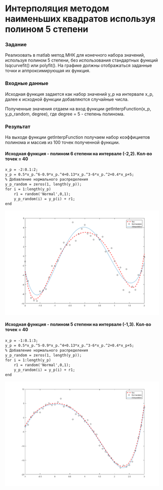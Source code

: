 # Интерполяция методом наименьших квадратов используя полином 5 степени

### Задание

Реализовать в matlab метод МНК для конечного набора значений, используя полином 5 степени, без использования стандартных функций lsqcurvefit() или polyfit(). На графике должны отображаться заданные точки и аппроксимирующая их функция.

### Входные данные

Исходная функция задается как набор значений y_p на интервале x_p, далее к исходной функции добавляются случайные числа.

Полученные значения отдаем на вход функции getInterpFunction(x_p, y_p_random, degree), где degree = 5 - степень полинома.

### Результат

На выходе функции getInterpFunction получаем набор коэффициетов полинома и массив из 100 точек полученной функции.

#### Исходная функция - полином 6 степени на интервале (-2,2). Кол-во точек = 40

```
x_p = -2:0.1:2;
y_p = 0.5*x_p.^6-0.9*x_p.^4+0.13*x_p.^3-6*x_p.^2+0.4*x_p+5;
% Добавление нормального распределения
y_p_random = zeros(1, length(y_p));
for i = 1:length(y_p)
    r1 = random('Normal',0,1);
    y_p_random(i) = y_p(i) + r1;
end
```
![](/images/image1.png)

#### Исходная функция - полином 5 степени на интервале (-1,3). Кол-во точек = 40

```
x_p = -1:0.1:3;
y_p = 0.5*x_p.^5-0.9*x_p.^4+0.13*x_p.^3-6*x_p.^2+0.4*x_p+5;
% Добавление нормального распределения
y_p_random = zeros(1, length(y_p));
for i = 1:length(y_p)
    r1 = random('Normal',0,1);
    y_p_random(i) = y_p(i) + r1;
end
```
![](/images/image2.png)
